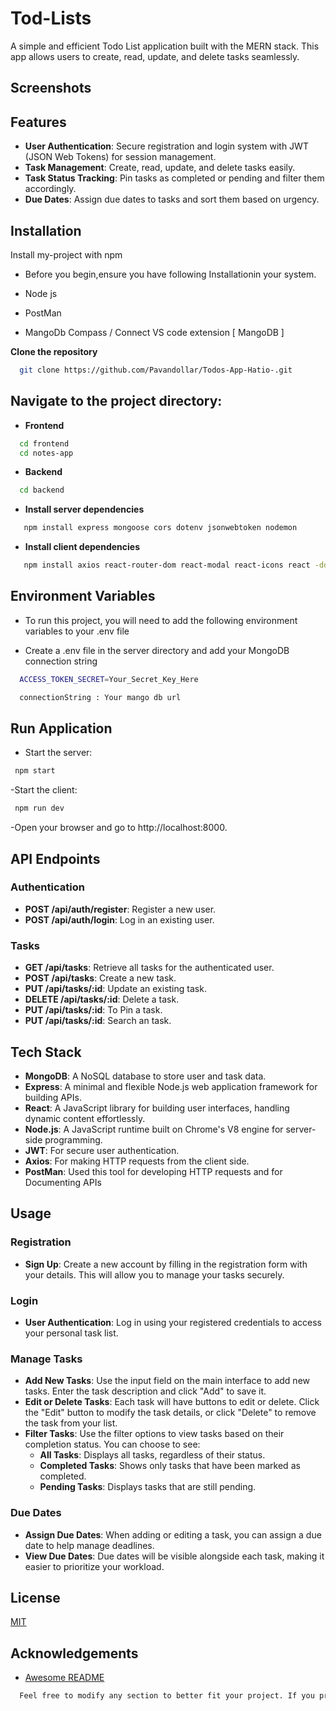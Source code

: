 # Tod-Lists

A simple and efficient Todo List application built with the MERN stack. This app allows users to create, read, update, and delete tasks seamlessly.


## Screenshots





## Features

- **User Authentication**: Secure registration and login system with JWT (JSON Web Tokens) for session management.
- **Task Management**: Create, read, update, and delete tasks easily.
- **Task Status Tracking**: Pin tasks as completed or pending and filter them accordingly.
- **Due Dates**: Assign due dates to tasks and sort them based on urgency.


## Installation

Install my-project with npm

- Before you begin,ensure you have following Installationin your system.

- Node js
- PostMan
- MangoDb Compass / Connect VS code extension [ MangoDB ]

**Clone the repository**
   
```bash
  git clone https://github.com/Pavandollar/Todos-App-Hatio-.git
```

    
## Navigate to the project directory:


- **Frontend**

```bash
  cd frontend
  cd notes-app
```
- **Backend**

```bash
  cd backend
```
- **Install server dependencies**

```bash
   npm install express mongoose cors dotenv jsonwebtoken nodemon
```

- **Install client dependencies**

```bash
   npm install axios react-router-dom react-modal react-icons react -dom
```
## Environment Variables

- To run this project, you will need to add the following environment variables to your .env file


- Create a .env file in the server directory and add your MongoDB connection string

```bash
  ACCESS_TOKEN_SECRET=Your_Secret_Key_Here
```
```bash
  connectionString : Your mango db url
```
## Run Application

- Start the server:

```bash
 npm start
```

-Start the client:
```bash
 npm run dev
```
-Open your browser and go to http://localhost:8000.
## API Endpoints

### Authentication
- **POST /api/auth/register**: Register a new user.
- **POST /api/auth/login**: Log in an existing user.

### Tasks
- **GET /api/tasks**: Retrieve all tasks for the authenticated user.
- **POST /api/tasks**: Create a new task.
- **PUT /api/tasks/:id**: Update an existing task.
- **DELETE /api/tasks/:id**: Delete a task.
- **PUT /api/tasks/:id**: To Pin a task.
- **PUT /api/tasks/:id**: Search an task.
## Tech Stack


- **MongoDB**: A NoSQL database to store user and task data.
- **Express**: A minimal and flexible Node.js web application framework for building APIs.
- **React**: A JavaScript library for building user interfaces, handling dynamic content effortlessly.
- **Node.js**: A JavaScript runtime built on Chrome's V8 engine for server-side programming.
- **JWT**: For secure user authentication.
- **Axios**: For making HTTP requests from the client side.
- **PostMan**: Used this tool for developing HTTP requests and for Documenting APIs
## Usage

### Registration
- **Sign Up**: Create a new account by filling in the registration form with your details. This will allow you to manage your tasks securely.

### Login
- **User Authentication**: Log in using your registered credentials to access your personal task list.

### Manage Tasks
- **Add New Tasks**: Use the input field on the main interface to add new tasks. Enter the task description and click "Add" to save it.
- **Edit or Delete Tasks**: Each task will have buttons to edit or delete. Click the "Edit" button to modify the task details, or click "Delete" to remove the task from your list.
- **Filter Tasks**: Use the filter options to view tasks based on their completion status. You can choose to see:
  - **All Tasks**: Displays all tasks, regardless of their status.
  - **Completed Tasks**: Shows only tasks that have been marked as completed.
  - **Pending Tasks**: Displays tasks that are still pending.

### Due Dates
- **Assign Due Dates**: When adding or editing a task, you can assign a due date to help manage deadlines. 
- **View Due Dates**: Due dates will be visible alongside each task, making it easier to prioritize your workload.


## License

[MIT](https://choosealicense.com/licenses/mit/)


## Acknowledgements

 
 - [Awesome README](https://github.com/matiassingers/awesome-readme)
 
```bash
  Feel free to modify any section to better fit your project. If you provide more details about the app's functionality or specific technologies, I can help you refine it further!
